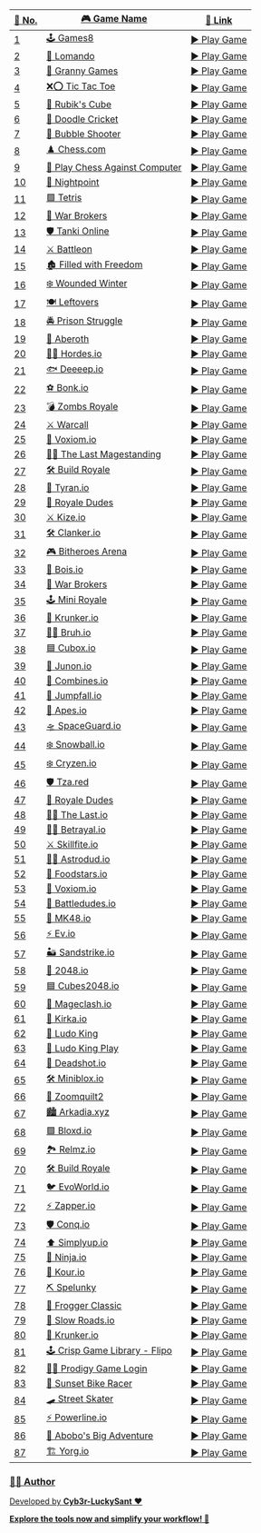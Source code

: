 <p align="center">
  <a href="#"><img src="http://readme-typing-svg.herokuapp.com?color=d1fa02&center=true&vCenter=true&multiline=false&lines=PLAY+ONLINE+GAMES" alt="">
</p>

<br>









🔢 No. | 🎮 Game Name | 🔗 Link
--- | --- | ---
1 | 🕹️ Games8 | [▶️ Play Game](https://sz-games.github.io/Games8//)
2 | 🏰 Lomando | [▶️ Play Game](https://www.lomando.com/main.html)
3 | 👵 Granny Games | [▶️ Play Game](https://granny-games.com/)
4 | ❌⭕ Tic Tac Toe | [▶️ Play Game](https://playtictactoe.org/)
5 | 🧩 Rubik's Cube | [▶️ Play Game](https://rubikscu.be/)
6 | 🏏 Doodle Cricket | [▶️ Play Game](https://doodlecricket.github.io/)
7 | 🎈 Bubble Shooter | [▶️ Play Game](https://www.bubbleshooter.net/gameplay.php?id=907)
8 | ♟️ Chess.com | [▶️ Play Game](https://www.chess.com/)
9 | 🤖 Play Chess Against Computer | [▶️ Play Game](https://www.chess.com/play/computer)
10 | 🧟 Nightpoint | [▶️ Play Game](https://nightpoint.io/)
11 | 🟩 Tetris | [▶️ Play Game](https://tetris.com/games-content/play-tetris-content/index-mobile.php)
12 | 🔫 War Brokers | [▶️ Play Game](https://warbrokers.io/signin.php)
13 | 🛡️ Tanki Online | [▶️ Play Game](https://tankionline.com/play/)
14 | ⚔️ Battleon | [▶️ Play Game](https://www.battleon.com/)
15 | 🏚️ Filled with Freedom | [▶️ Play Game](https://sircartaux.itch.io/filled-with-freedom)
16 | ❄️ Wounded Winter | [▶️ Play Game](https://hammergames-browser.itch.io/wounded-winter-browser)
17 | 🍽️ Leftovers | [▶️ Play Game](https://realmpact.itch.io/leftovers)
18 | 🚔 Prison Struggle | [▶️ Play Game](https://prisonstruggle.com/)
19 | 🏹 Aberoth | [▶️ Play Game](https://aberoth.com/)
20 | 🏃‍♂️ Hordes.io | [▶️ Play Game](https://hordes.io/)
21 | 🐟 Deeeep.io | [▶️ Play Game](https://beta.deeeep.io/)
22 | ⚽ Bonk.io | [▶️ Play Game](https://bonk.io/)
23 | 💣 Zombs Royale | [▶️ Play Game](https://zombsroyale.io/)
24 | ⚔️ Warcall | [▶️ Play Game](https://warcall.io/?v=1.0.58)
25 | 🔫 Voxiom.io | [▶️ Play Game](https://voxiom.io/)
26 | 🧙‍♂️ The Last Magestanding | [▶️ Play Game](https://thelastmagestanding.com/)
27 | 🛠️ Build Royale | [▶️ Play Game](https://buildroyale.io/)
28 | 🐉 Tyran.io | [▶️ Play Game](https://tyran.io/)
29 | 🤠 Royale Dudes | [▶️ Play Game](https://royaledudes.io/)
30 | ⚔️ Kize.io | [▶️ Play Game](https://kize.io/)
31 | 🛠️ Clanker.io | [▶️ Play Game](https://clanker.io/)
32 | 🎮 Bitheroes Arena | [▶️ Play Game](https://bitheroesarena.io/)
33 | 🏃 Bois.io | [▶️ Play Game](https://bois.io/)
34 | 🔫 War Brokers | [▶️ Play Game](https://warbrokers.io/signin.php)
35 | 🕹️ Mini Royale | [▶️ Play Game](https://miniroyale.io/)
36 | 🔫 Krunker.io | [▶️ Play Game](https://krunker.io/)
37 | 🤷‍♂️ Bruh.io | [▶️ Play Game](https://bruh.io/)
38 | 🟦 Cubox.io | [▶️ Play Game](https://cubox.io/)
39 | 🚀 Junon.io | [▶️ Play Game](https://junon.io/)
40 | 🚜 Combines.io | [▶️ Play Game](https://combines.io/)
41 | 🤸 Jumpfall.io | [▶️ Play Game](https://jumpfall.io/)
42 | 🦍 Apes.io | [▶️ Play Game](https://apes.io/)
43 | 🛸 SpaceGuard.io | [▶️ Play Game](https://www.spaceguard.io/play/)
44 | ❄️ Snowball.io | [▶️ Play Game](https://snowball-io.io/)
45 | ❄️ Cryzen.io | [▶️ Play Game](https://cryzen.io/)
46 | 🛡️ Tza.red | [▶️ Play Game](https://tza.red/)
47 | 🤠 Royale Dudes | [▶️ Play Game](https://royaledudes.io/)
48 | 🧙‍♀️ The Last.io | [▶️ Play Game](https://www.thelast.io/mobile.html)
49 | 🕵️‍♂️ Betrayal.io | [▶️ Play Game](https://betrayal.io/)
50 | ⚔️ Skillfite.io | [▶️ Play Game](https://skillfite.io/)
51 | 👨‍🚀 Astrodud.io | [▶️ Play Game](https://astrodud.io/)
52 | 🍕 Foodstars.io | [▶️ Play Game](https://foodstars.io/)
53 | 🔫 Voxiom.io | [▶️ Play Game](https://voxiom.io/)
54 | 🔫 Battledudes.io | [▶️ Play Game](https://battledudes.io/)
55 | 🚢 MK48.io | [▶️ Play Game](https://mk48.io/)
56 | ⚡ Ev.io | [▶️ Play Game](https://ev.io/)
57 | 🏜️ Sandstrike.io | [▶️ Play Game](https://sandstrike.io/)
58 | 🧠 2048.io | [▶️ Play Game](https://2048.io/)
59 | 🟦 Cubes2048.io | [▶️ Play Game](https://cubes2048io.com/)
60 | 🧙 Mageclash.io | [▶️ Play Game](https://www.mageclash.io/)
61 | 🎯 Kirka.io | [▶️ Play Game](https://kirka.io/)
62 | 🎲 Ludo King | [▶️ Play Game](https://ludoking.com/)
63 | 🎲 Ludo King Play | [▶️ Play Game](https://ludoking.com/play/)
64 | 🎯 Deadshot.io | [▶️ Play Game](https://deadshot.io/)
65 | 🛠️ Miniblox.io | [▶️ Play Game](https://miniblox.io/)
66 | 🌌 Zoomquilt2 | [▶️ Play Game](https://zoomquilt2.com/)
67 | 🏙️ Arkadia.xyz | [▶️ Play Game](https://arkadia.xyz/)
68 | 🟩 Bloxd.io | [▶️ Play Game](https://bloxd.io/)
69 | 🏞️ Relmz.io | [▶️ Play Game](https://relmz.io/)
70 | 🛠️ Build Royale | [▶️ Play Game](https://buildroyale.io/)
71 | 🐦 EvoWorld.io | [▶️ Play Game](https://evoworld.io/)
72 | ⚡ Zapper.io | [▶️ Play Game](https://zapper.io/)
73 | 🛡️ Conq.io | [▶️ Play Game](https://www.conq.io/)
74 | ⬆️ Simplyup.io | [▶️ Play Game](https://simplyup.io/)
75 | 🥷 Ninja.io | [▶️ Play Game](https://ninja.io/)
76 | 🤸 Kour.io | [▶️ Play Game](https://kour.io/)
77 | ⛏️ Spelunky | [▶️ Play Game](https://tinysubversions.com/game/spelunky/)
78 | 🐸 Frogger Classic | [▶️ Play Game](https://froggerclassic.appspot.com/)
79 | 🚗 Slow Roads.io | [▶️ Play Game](https://slowroads.io/)
80 | 🔫 Krunker.io | [▶️ Play Game](https://krunker.io/)
81 | 🕹️ Crisp Game Library - Flipo | [▶️ Play Game](https://abagames.github.io/crisp-game-lib-games/?flipo)
82 | 🧙‍♂️ Prodigy Game Login | [▶️ Play Game](https://sso.prodigygame.com/game/login?rid=c2528722-30e8-410c-83ab-daefd379e042)
83 | 🚴 Sunset Bike Racer | [▶️ Play Game](https://kamgam.itch.io/sunset-bike-racer-2d-motocross-racing)
84 | 🛹 Street Skater | [▶️ Play Game](https://armorgames.com/street-skater-game/18047)
85 | ⚡ Powerline.io | [▶️ Play Game](https://powerline.io/)
86 | 🤜 Abobo's Big Adventure | [▶️ Play Game](https://abobosbigadventure.com/fullgame.php)
87 | 🏗️ Yorg.io | [▶️ Play Game](https://yorg.io/)


### 👨‍💻 Author  
Developed by **Cyb3r-LuckySant** ❤️  

**Explore the tools now and simplify your workflow! 🚀**
